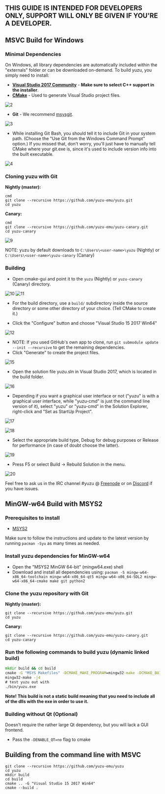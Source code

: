 ## THIS GUIDE IS INTENDED FOR DEVELOPERS ONLY, SUPPORT WILL ONLY BE GIVEN IF YOU'RE A DEVELOPER.

## MSVC Build for Windows

### Minimal Dependencies

On Windows, all library dependencies are automatically included within the "externals" folder or can be downloaded on-demand. To build yuzu, you simply need to install:

* **[Visual Studio 2017 Community](https://www.visualstudio.com/products/visual-studio-community-vs)** - **Make sure to select C++ support in the installer**.
* **[CMake](http://www.cmake.org/cmake/resources/software.html)** - Used to generate Visual Studio project files.

![2](https://i.imgur.com/S1NH63P.png)

* **Git** - We recommend [msysgit](http://msysgit.github.io/).

![3](http://i.imgur.com/joCBhIB.jpg)

* While installing Git Bash, you should tell it to include Git in your system path. (Choose the "Use Git from the Windows Command Prompt" option.) If you missed that, don't worry, you'll just have to manually tell CMake where your git.exe is, since it's used to include version info into the built executable.

![4](http://i.imgur.com/th8sFud.jpg)

### Cloning yuzu with Git

**Nightly (master):**
```
cmd
git clone --recursive https://github.com/yuzu-emu/yuzu.git
cd yuzu
```

**Canary:**
```
cmd
git clone --recursive https://github.com/yuzu-emu/yuzu-canary.git
cd yuzu-canary
```

![9](https://i.imgur.com/xq15xTB.png)

NOTE: yuzu by default downloads to `C:\Users\<user-name>\yuzu` (Nightly) or `C:\Users\<user-name>\yuzu-canary` (Canary)

### Building

* Open cmake-gui and point it to the `yuzu` (Nightly) or `yuzu-canary` (Canary) directory.

![10](https://i.imgur.com/YKmNs1p.png)
![11](https://i.imgur.com/SWxOVKB.png)

* For the build directory, use a `build/` subdirectory inside the source directory or some other directory of your choice. (Tell CMake to create it.)

* Click the "Configure" button and choose "Visual Studio 15 2017 Win64"

![12](http://i.imgur.com/RvVcyCP.jpg)

* NOTE: If you used GitHub's own app to clone, run `git submodule update --init --recursive` to get the remaining dependencies.
* Click "Generate" to create the project files.

![15](http://i.imgur.com/CkZgD4p.jpg)

* Open the solution file yuzu.sln in Visual Studio 2017, which is located in the build folder.

![16](https://i.imgur.com/q4dSKXR.png)

* Depending if you want a graphical user interface or not ("yuzu" is with a graphical user interface, while "yuzu-cmd" is just the command line version of it), select "yuzu" or "yuzu-cmd" in the Solution Explorer, right-click and "Set as StartUp Project".

![17](https://i.imgur.com/2h8q6at.png)

![18](http://i.imgur.com/FkuAwd8.jpg)

* Select the appropriate build type, Debug for debug purposes or Release for performance (in case of doubt choose the latter).

![19](http://i.imgur.com/Gqifkc0.jpg)

* Press F5 or select Build → Rebuild Solution in the menu.

![20](http://i.imgur.com/7ro9uSB.jpg)

Feel free to ask us in the IRC channel #yuzu @ [Freenode](https://webchat.freenode.net/) or on [Discord](https://discord.gg/XQV6dn9) if you have issues.

## MinGW-w64 Build with MSYS2

### Prerequisites to install

* [MSYS2](http://msys2.github.io/)

Make sure to follow the instructions and update to the latest version by running `pacman -Syu` as many times as needed.

### Install yuzu dependencies for MinGW-w64

* Open the "MSYS2 MinGW 64-bit" (mingw64.exe) shell
* Download and install all dependencies using: `pacman -S mingw-w64-x86_64-toolchain mingw-w64-x86_64-qt5 mingw-w64-x86_64-SDL2 mingw-w64-x86_64-cmake make git python2`

### Clone the yuzu repository with Git

**Nightly (master):**
```
git clone --recursive https://github.com/yuzu-emu/yuzu.git
cd yuzu
```

**Canary:**
```
git clone --recursive https://github.com/yuzu-emu/yuzu-canary.git
cd yuzu-canary
```

### Run the following commands to build yuzu (dynamic linked build)

```cmd
mkdir build && cd build
cmake -G "MSYS Makefiles" -DCMAKE_MAKE_PROGRAM=mingw32-make -DCMAKE_BUILD_TYPE=Release ..
mingw32-make -j4
# test yuzu out with
./bin/yuzu.exe
```

**Note! This build is not a static build meaning that you need to include all of the dlls with the exe in order to use it.**

### Building without Qt (Optional)

Doesn't require the rather large Qt dependency, but you will lack a GUI frontend.

* Pass the `-DENABLE_QT=no` flag to cmake

## Building from the command line with MSVC

```
git clone --recursive https://github.com/yuzu-emu/yuzu
cd yuzu
mkdir build
cd build
cmake .. -G "Visual Studio 15 2017 Win64"
cmake --build .
```